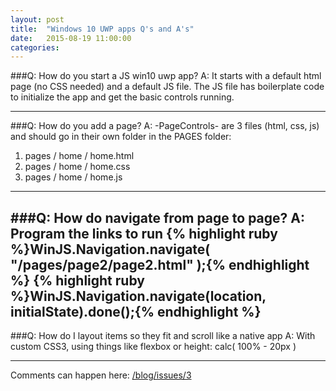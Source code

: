 ```yaml
---
layout: post
title:  "Windows 10 UWP apps Q's and A's"
date:   2015-08-19 11:00:00
categories:
---
```


###Q: How do you start a JS win10 uwp ​​app?​
A: It starts with a default html page (no CSS needed) and a default JS file. The JS file has boilerplate code to initialize the app and get the basic controls running.

---

###Q: How do you add a page?​​​​​​
A: -PageControls- are 3 files (html, css, js) and should go in their own folder in the PAGES folder:

1. pages / home / home.html
2. pages / home / home.css
3. pages / home / home.js

---

###Q: How do navigate from page to page?​​​
A: Program the links to run
{% highlight ruby %}WinJS.Navigation.navigate( "/pages/page2/page2.html" );​​{% endhighlight %}
{% highlight ruby %}WinJS.Navigation.navigate(location, initialState).done();​​{% endhighlight %}
---

###Q: How do I layout items so they fit and scroll like a native app
A: With custom CSS3, using things like flexbox or height: calc( 100% - 20px ​)

---

Comments can happen here: [/blog/issues/3](https://github.com/getsetbro/blog/issues/3)